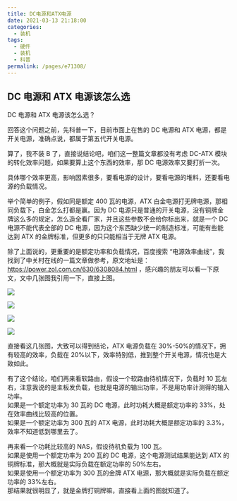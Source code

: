 ```yaml
---
title: DC电源和ATX电源
date: 2021-03-13 21:18:00
categories: 
  - 装机
tags: 
  - 硬件
  - 装机
  - 科普
permalink: /pages/e71308/
---
```


## DC 电源和 ATX 电源该怎么选

DC 电源和 ATX 电源该怎么选？

回答这个问题之前，先科普一下，目前市面上在售的 DC 电源和 ATX 电源，都是开关电源，准确点说，都属于第五代开关电源。

算了，我不装 B 了，直接说结论吧，咱们这一整篇文章都没有考虑 DC-ATX 模块的转化效率问题，如果要算上这个东西的效率，那 DC 电源效率又要打折一次。

具体哪个效率更高，影响因素很多，要看电源的设计，要看电源的堆料，还要看电源的负载情况。

举个简单的例子，假如同是额定 400 瓦的电源，ATX 白金电源打无牌电源，那相同负载下，白金怎么打都是赢。因为 DC 电源只是普通的开关电源，没有铜牌金牌这么多的规定，怎么造全看厂家，并且这些参数不会给你标出来，就是一个 DC 电源不能代表全部的 DC 电源，因为这个东西缺少统一的制造标准，可能有些能达到 ATX 的金牌标准，但更多的只只能相当于无牌 ATX 电源。

除了上面说的，更重要的是额定功率和负载情况，百度搜索 “电源效率曲线”，我找到了中关村在线的一篇文章做参考，原文地址是：https://power.zol.com.cn/630/6308084.html ，感兴趣的朋友可以看一下原文，文中几张图我引用一下，直接上图。

![](https://file.sm9.top/item/604ccfd65aedab222c7212ff.jpg)

![](https://file.sm9.top/item/604cd05b5aedab222c73f1a9.jpg)

![](https://file.sm9.top/item/604cd1005aedab222c74cd67.jpg)

![](https://file.sm9.top/item/604cd1545aedab222c7533c5.jpg)

直接看这几张图，大致可以得到结论，ATX 电源负载在 30%-50%的情况下，拥有较高的效率，负载在 20%以下，效率特别低，推到整个开关电源，情况也是大致如此。

有了这个结论，咱们再来看软路由，假设一个软路由待机情况下，负载时 10 瓦左右，注意我说的是主板发负载，也就是电源的输出功率，不是用功率计测得的输入功率。  
如果是一个额定功率为 30 瓦的 DC 电源，此时功耗大概是额定功率的 33%，处在效率曲线比较高的位置。  
如果是一个额定功率为 300 瓦的 ATX 电源，此时功耗大概是额定功率的 3.3%，效率不知道低到哪里去了。

再来看一个功耗比较高的 NAS，假设待机负载为 100 瓦。  
如果是使用一个额定功率为 200 瓦的 DC 电源，这个电源测试结果能达到 ATX 的铜牌标准，那大概就是实际负载在额定功率的 50%左右。  
如果是使用一个额定功率为 300 瓦的金牌 ATX 电源，那大概就是实际负载在额定功率的 33%左右。  
那结果就很明显了，就是金牌打铜牌嘛，直接看上面的图就知道了。
